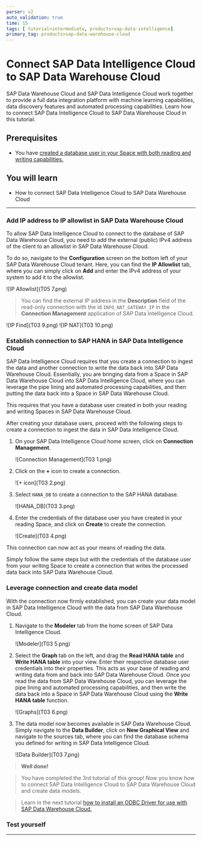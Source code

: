 ```yaml
---
parser: v2
auto_validation: true
time: 15
tags: [ tutorial>intermediate, products>sap-data-intelligence]
primary_tag: products>sap-data-warehouse-cloud
---
```


# Connect SAP Data Intelligence Cloud to SAP Data Warehouse Cloud
<!-- description --> SAP Data Warehouse Cloud and SAP Data Intelligence Cloud work together to provide a full data integration platform with machine learning capabilities, data discovery features and automated processing capabilities. Learn how to connect SAP Data Intelligence Cloud to SAP Data Warehouse Cloud in this tutorial.

## Prerequisites
  - You have [created a database user in your Space with both reading and writing capabilities.](data-warehouse-cloud-intro8-create-databaseuser)

## You will learn
  - How to connect SAP Data Intelligence Cloud to SAP Data Warehouse Cloud

---

### Add IP address to IP allowlist in SAP Data Warehouse Cloud


To allow SAP Data Intelligence Cloud to connect to the database of SAP Data Warehouse Cloud, you need to add the external (public) IPv4 address of the client to an allowlist in SAP Data Warehouse Cloud.

To do so, navigate to the **Configuration** screen on the bottom left of your SAP Data Warehouse Cloud tenant. Here, you can find the **IP Allowlist** tab, where you can simply click on **Add** and enter the IPv4 address of your system to add it to the allowlist.

  ![IP Allowlist](T05 7.png)

> You can find the external IP address in the **Description** field of the read-only connection with the id `INFO_NAT_GATEWAY_IP` in the **Connection Management** application of SAP Data Intelligence Cloud.

  <!-- border -->![IP Find](T03 9.png)
  <!-- border -->![IP NAT](T03 10.png)


### Establish connection to SAP HANA in SAP Data Intelligence Cloud


SAP Data Intelligence Cloud requires that you create a connection to ingest the data and another connection to write the data back into SAP Data Warehouse Cloud. Essentially, you are bringing data from a Space in SAP Data Warehouse Cloud into SAP Data Intelligence Cloud, where you can leverage the pipe lining and automated processing capabilities, and then putting the data back into a Space in SAP Data Warehouse Cloud.

This requires that you have a database user created in both your reading and writing Spaces in SAP Data Warehouse Cloud.

After creating your database users, proceed with the following steps to create a connection to ingest the data in SAP Data Intelligence Cloud.

1.	On your SAP Data Intelligence Cloud home screen, click on **Connection Management**.

    ![Connection Management](T03 1.png)

2.	Click on the **+** icon to create a connection.

    <!-- border -->![+ icon](T03 2.png)

3.	Select `HANA_DB` to create a connection to the SAP HANA database.

    ![HANA_DB](T03 3.png)

4.	Enter the credentials of the database user you have created in your reading Space, and click on **Create** to create the connection.

    <!-- border -->![Create](T03 4.png)

This connection can now act as your means of reading the data.

Simply follow the same steps but with the credentials of the database user from your writing Space to create a connection that writes the processed data back into SAP Data Warehouse Cloud.



### Leverage connection and create data model


With the connection now firmly established, you can create your data model in SAP Data Intelligence Cloud with the data from SAP Data Warehouse Cloud.

1.	Navigate to the **Modeler** tab from the home screen of SAP Data Intelligence Cloud.

    ![Modeler](T03 5.png)

2. Select the **Graph** tab on the left, and drag the **Read HANA table** and **Write HANA table** into your view. Enter their respective database user credentials into their properties. This acts as your base of reading and writing data from and back into SAP Data Warehouse Cloud. Once you read the data from SAP Data Warehouse Cloud, you can leverage the pipe lining and automated processing capabilities, and then write the data back into a Space in SAP Data Warehouse Cloud using the **Write HANA table** function.

    ![Graphs](T03 6.png)

3.	The data model now becomes available in SAP Data Warehouse Cloud. Simply navigate to the **Data Builder**, click on **New Graphical View** and navigate to the sources tab, where you can find the database schema you defined for writing in SAP Data Intelligence Cloud.

    ![Data Builder](T03 7.png)

>**Well done!**

> You have completed the 3rd tutorial of this group! Now you know how to connect SAP Data Intelligence Cloud to SAP Data Warehouse Cloud and create data models.

> Learn in the next tutorial [how to install an ODBC Driver for use with SAP Data Warehouse Cloud.](data-warehouse-cloud-bi4-install-odbc)





### Test yourself






---

